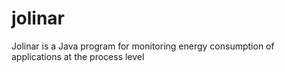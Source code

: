 jolinar
=======

Jolinar is a Java program for monitoring energy consumption of applications at the process level
